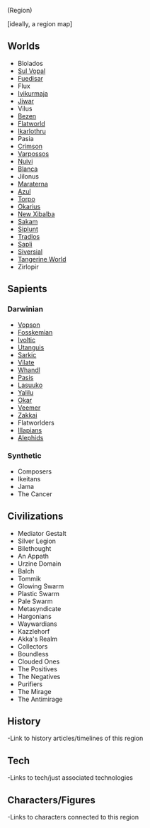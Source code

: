 (Region)

[ideally, a region map]

## Worlds
- Blolados
- [Sul Vopal](/Stellar_Abyss_Setting_Bible/1_Worlds_Systems/Sul_Vopal.md)
- [Fuedisar](/Stellar_Abyss_Setting_Bible/1_Worlds_Systems/Fuedisar.md)
- Flux
- [Ivikurmaja](/Stellar_Abyss_Setting_Bible/1_Worlds_Systems/Ivikurmaja.md)
- [Jiwar](/Stellar_Abyss_Setting_Bible/1_Worlds_Systems/Jiwar.md)
- Vilus
- [Bezen](/Stellar_Abyss_Setting_Bible/1_Worlds_Systems/Bezen.md)
- [Flatworld](/Stellar_Abyss_Setting_Bible/1_Worlds_Systems/Flat_World.md)
- [Ikarlothru](/Stellar_Abyss_Setting_Bible/1_Worlds_Systems/Ikarlothru.md)
- Pasia
- [Crimson](/Stellar_Abyss_Setting_Bible/1_Worlds_Systems/Crimson.md)
- [Varpossos](/Stellar_Abyss_Setting_Bible/1_Worlds_Systems/Varpossos.md)
- [Nuivi](/Stellar_Abyss_Setting_Bible/1_Worlds_Systems/Nuivi.md)
- [Blanca](/Stellar_Abyss_Setting_Bible/1_Worlds_Systems/Blanca.md)
- Jilonus
- [Maraterna](/Stellar_Abyss_Setting_Bible/1_Worlds_Systems/Maraterna.md)
- [Azul](/Stellar_Abyss_Setting_Bible/1_Worlds_Systems/Azul.md)
- [Torpo](/Stellar_Abyss_Setting_Bible/1_Worlds_Systems/Torpo.md)
- [Okarius](/Stellar_Abyss_Setting_Bible/1_Worlds_Systems/Okaria.md)
- [New Xibalba](/Stellar_Abyss_Setting_Bible/1_Worlds_Systems/Xibalba.md)
- [Sakam](/Stellar_Abyss_Setting_Bible/1_Worlds_Systems/Sakam.md)
- [Siplunt](/Stellar_Abyss_Setting_Bible/1_Worlds_Systems/Siplunt.md)
- [Tradlos](/Stellar_Abyss_Setting_Bible/1_Worlds_Systems/Tradlos.md)
- [Sapli](/Stellar_Abyss_Setting_Bible/1_Worlds_Systems/Sapli.md)
- [Siversial](/Stellar_Abyss_Setting_Bible/1_Worlds_Systems/Lamsis.md)
- [Tangerine World](/Stellar_Abyss_Setting_Bible/1_Worlds_Systems/Tangerine_World.md)
- Zirlopir

## Sapients

### Darwinian
- [Vopson](/Stellar_Abyss_Setting_Bible/2_Sapients/Vopson.md)
- [Fosskemian](/Stellar_Abyss_Setting_Bible/2_Sapients/Fosskemians.md)
- [Ivoltic](/Stellar_Abyss_Setting_Bible/2_Sapients/Ivoltic.md)
- [Utanguis](/Stellar_Abyss_Setting_Bible/2_Sapients/Cyrawaloc.md)
- [Sarkic](/Stellar_Abyss_Setting_Bible/2_Sapients/Sarkic.md)
- [Vilate](/Stellar_Abyss_Setting_Bible/2_Sapients/Vilate.md)
- [Whandl](/Stellar_Abyss_Setting_Bible/2_Sapients/Whandl.md)
- [Pasis](/Stellar_Abyss_Setting_Bible/2_Sapients/Pasis.md)
- [Lasuuko](/Stellar_Abyss_Setting_Bible/2_Sapients/Lasuuko.md)
- [Yalilu](/Stellar_Abyss_Setting_Bible/2_Sapients/Yalilu.md)
- [Okar](/Stellar_Abyss_Setting_Bible/2_Sapients/Okar.md)
- [Veemer](/Stellar_Abyss_Setting_Bible/2_Sapients/Veemer.md)
- [Zakkai](/Stellar_Abyss_Setting_Bible/2_Sapients/Zakkai.md)
- Flatworlders
- [Illapians](/Stellar_Abyss_Setting_Bible/2_Sapients/Illapian.md)
- [Alephids](/Stellar_Abyss_Setting_Bible/2_Sapients/Alephid.md)

### Synthetic
- Composers
- Ikeitans
- Jama
- The Cancer

## Civilizations
- Mediator Gestalt
- Silver Legion
- Bilethought
- An Appath
- Urzine Domain
- Balch
- Tommik
- Glowing Swarm
- Plastic Swarm
- Pale Swarm
- Metasyndicate
- Hargonians
- Waywardians
- Kazzlehorf
- Akka's Realm
- Collectors
- Boundless
- Clouded Ones
- The Positives
- The Negatives
- Purifiers
- The Mirage
- The Antimirage

## History
-Link to history articles/timelines of this region
## Tech
-Links to tech/just associated technologies
## Characters/Figures
-Links to characters connected to this region

